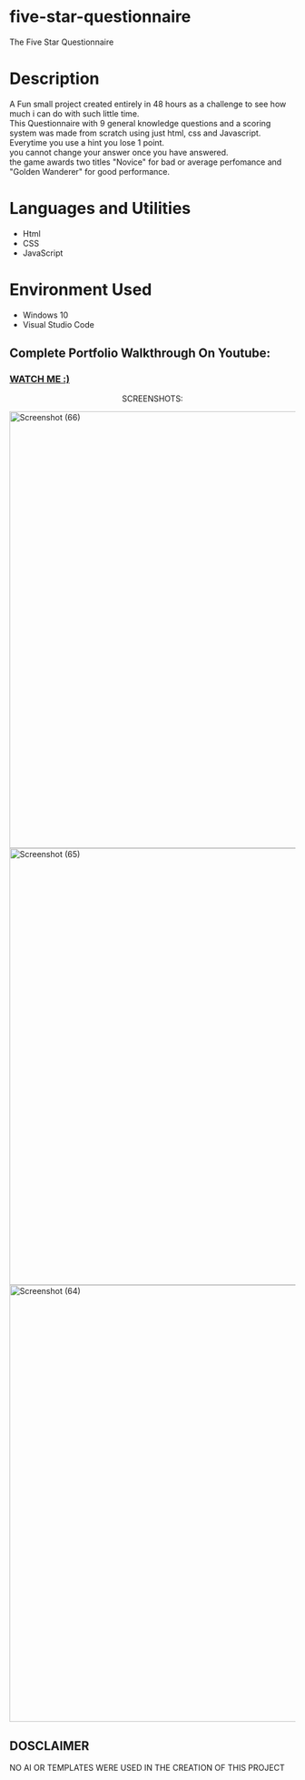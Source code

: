 # five-star-questionnaire
The Five Star Questionnaire
<h1>Description</h1>
<p>A Fun small project created entirely in 48 hours as a challenge to see how much i can do with such little time.<br>
This Questionnaire with 9 general knowledge questions and a scoring system
was made from scratch using just html, css and Javascript. <br>
Everytime you use a hint you lose 1 point.<br>
you cannot change your answer once you have answered.<br>
the game awards two titles "Novice" for bad or average perfomance and "Golden Wanderer" for good performance.
</p>
<h1>Languages and Utilities</h1>
<ul>
  <li>Html</li>
  <li>CSS</li>
  <li>JavaScript</li>
</ul>
<h1>Environment Used</h1>
<ul>
  <li>Windows 10</li>
  <li>Visual Studio Code</li>
</ul>
<h2>Complete Portfolio Walkthrough On Youtube:</h2>
<h3 font-size="30px"><a href="https://youtu.be/4ryEIU2y5po">WATCH ME :)</a></h3>
<p align="center"> SCREENSHOTS: </p>


<img width="1366" height="768" alt="Screenshot (66)" src="https://github.com/user-attachments/assets/98b5b029-dddd-474e-b201-eaada9e751af" />
<img width="1366" height="768" alt="Screenshot (65)" src="https://github.com/user-attachments/assets/020c993f-0ff2-42a3-996b-4ec3cb6a41a6" />
<img width="1366" height="768" alt="Screenshot (64)" src="https://github.com/user-attachments/assets/fbba9943-fe42-481e-907e-d7b0f9453951" />
<h2>DOSCLAIMER</h2>
<p>NO AI OR TEMPLATES WERE USED IN THE CREATION OF THIS PROJECT</p>
